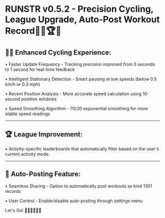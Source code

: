 # RUNSTR v0.5.2 - Precision Cycling, League Upgrade, Auto-Post Workout Record🚴‍♂️🏆🔄 

## 🚴‍♂️ **Enhanced Cycling Experience**:

• Faster Update Frequency - Tracking precision improved from 5 seconds to 1 second for real-time feedback

• Intelligent Stationary Detection - Smart pausing at low speeds (below 0.5 km/h or 0.3 mph)

• Recent Position Analysis - More accurate speed calculation using 10-second position windows

• Speed Smoothing Algorithm - 70/30 exponential smoothing for more stable speed readings

---
## 🏆 **League Improvement**:

• Activity-specific leaderboards that automatically filter based on the user's current activity mode.


---
## 🔄 **Auto-Posting Feature**:

• Seamless Sharing - Option to automatically post workouts as kind 1301 records

• User Control - Enable/disable auto-posting through settings menu

Let's Go! 🏃‍♂️🚴‍♂️🚶‍♀️

